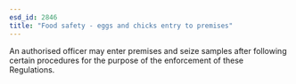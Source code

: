 ```yaml
---
esd_id: 2846
title: "Food safety - eggs and chicks entry to premises"
---
```


An authorised officer may enter premises and seize samples after following certain procedures for the purpose of the enforcement of these Regulations.

